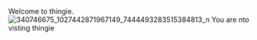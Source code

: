 Welcome to thingie.
![340746675_1027442871967149_7444493283515384813_n](https://github.com/notcornercat/thingie/assets/154585776/a2597148-f932-4d91-9b3f-2f62bc4b7a9e)
You are nto visting thingie
